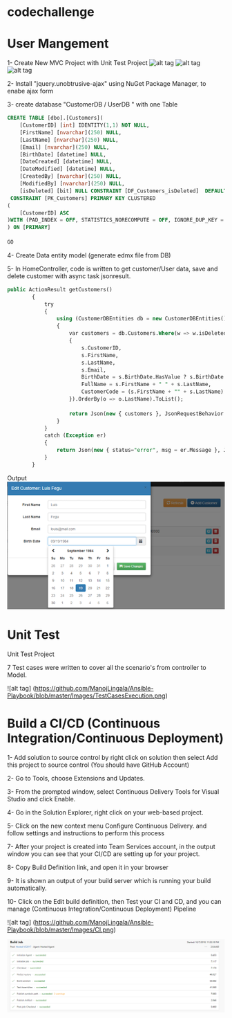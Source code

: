# codechallenge

# User Mangement


1- Create New MVC Project with Unit Test Project
![alt tag](https://image.prntscr.com/image/4lrfPIPlQwmPEOtYZZMUKg.png)
![alt tag](https://image.prntscr.com/image/WwnM0XsFQpaQW1hPGctM3g.png)
![alt tag](https://image.prntscr.com/image/JsfZAFscSvaqzh6e5Kqnxg.png)


2- Install "jquery.unobtrusive-ajax" using NuGet Package Manager, to enabe ajax form

3- create database "CustomerDB / UserDB " with one Table
````sql
CREATE TABLE [dbo].[Customers](
	[CustomerID] [int] IDENTITY(1,1) NOT NULL,
	[FirstName] [nvarchar](250) NULL,
	[LastName] [nvarchar](250) NULL,
	[Email] [nvarchar](250) NULL,
	[BirthDate] [datetime] NULL,
	[DateCreated] [datetime] NULL,
	[DateModified] [datetime] NULL,
	[CreatedBy] [nvarchar](250) NULL,
	[ModifiedBy] [nvarchar](250) NULL,
	[isDeleted] [bit] NULL CONSTRAINT [DF_Customers_isDeleted]  DEFAULT ((0)),
 CONSTRAINT [PK_Customers] PRIMARY KEY CLUSTERED 
(
	[CustomerID] ASC
)WITH (PAD_INDEX = OFF, STATISTICS_NORECOMPUTE = OFF, IGNORE_DUP_KEY = OFF, ALLOW_ROW_LOCKS = ON, ALLOW_PAGE_LOCKS = ON) ON [PRIMARY]
) ON [PRIMARY]

GO
````

4- Create Data entity model (generate edmx file from DB)

5- In HomeController, code is written to get customer/User data, save and delete customer with async task jsonresult.
````sql
public ActionResult getCustomers()
        {
            try
            {
                using (CustomerDBEntities db = new CustomerDBEntities())
                {
                    var customers = db.Customers.Where(w => w.isDeleted != true).ToList().Select(s => new
                    {
                        s.CustomerID,
                        s.FirstName,
                        s.LastName,
                        s.Email,
                        BirthDate = s.BirthDate.HasValue ? s.BirthDate.Value.ToShortDateString() : "",
                        FullName = s.FirstName + " " + s.LastName,
                        CustomerCode = (s.FirstName + "" + s.LastName).Replace(" ", "").ToLower() + (s.BirthDate.HasValue ? s.BirthDate.Value.ToString("yyyyMMdd") : "")
                    }).OrderBy(o => o.LastName).ToList();

                    return Json(new { customers }, JsonRequestBehavior.AllowGet);
                }
            }
            catch (Exception er)
            {
                return Json(new { status="error", msg = er.Message }, JsonRequestBehavior.AllowGet);
            }
        }
````
Output 
![alt tag](https://github.com/ManojLingala/Ansible-Playbook/blob/master/Images/Output.png)

# Unit Test
Unit Test Project

7 Test cases were written to cover all the scenario's from controller to Model.

![alt tag] (https://github.com/ManojLingala/Ansible-Playbook/blob/master/Images/TestCasesExecution.png)

# Build a CI/CD (Continuous Integration/Continuous Deployment) 

1- Add solution to source control by right click on solution then select Add this project to source control (You should have GitHub Account) 

2- Go to Tools, choose Extensions and Updates.

3- From the prompted window, select Continuous Delivery Tools for Visual Studio and click Enable.

4- Go in the Solution Explorer, right click on your web-based project.

5- Click on the new context menu Configure Continuous Delivery. and follow settings and instructions to perform this process

7- After your project is created into Team Services account, in the output window you can see that your CI/CD are setting up for your project.

8- Copy Build Definition link, and open it in your browser

9- It is shown an output of your build server which is running your build automatically.

10- Click on the Edit build definition, then Test your CI and CD, and you can manage (Continuous Integration/Continuous Deployment) Pipeline

![alt tag] (https://github.com/ManojLingala/Ansible-Playbook/blob/master/Images/CI.png)

![alt tag](https://github.com/ManojLingala/Ansible-Playbook/blob/master/Images/CICD.png)










